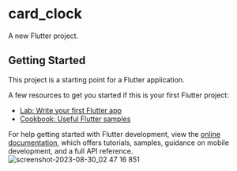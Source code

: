 # card_clock

A new Flutter project.

## Getting Started

This project is a starting point for a Flutter application.


A few resources to get you started if this is your first Flutter project:


- [Lab: Write your first Flutter app](https://docs.flutter.dev/get-started/codelab)
- [Cookbook: Useful Flutter samples](https://docs.flutter.dev/cookbook)

For help getting started with Flutter development, view the
[online documentation](https://docs.flutter.dev/), which offers tutorials,
samples, guidance on mobile development, and a full API reference.
![screenshot-2023-08-30_02 47 16 851](https://github.com/Ahmed1092002/task2/assets/112315071/e31a7a65-43b9-4490-a68b-3c09c1f099cf)
